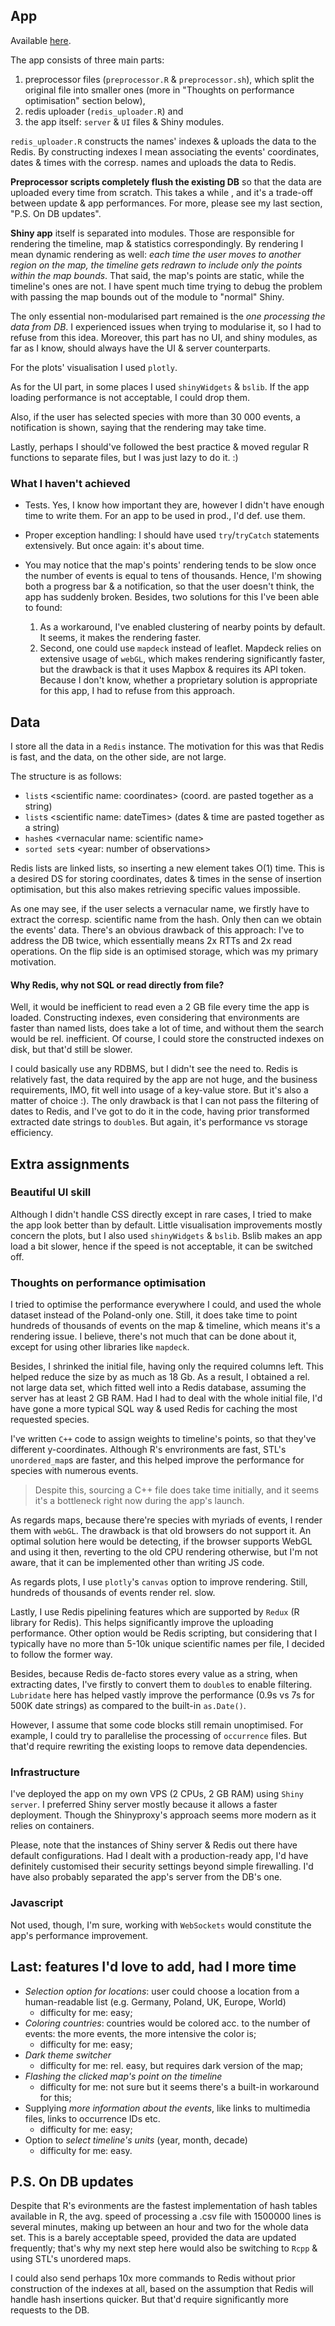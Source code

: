 ## App

Available [here](http://194.87.186.139:3838/sample-apps/eventObserver/).

The app consists of three main parts:
1. preprocessor files (`preprocessor.R` & `preprocessor.sh`), which split the original file into smaller ones (more in "Thoughts on performance optimisation" section below),
2. redis uploader (`redis_uploader.R`) and 
3. the app itself: `server` & `UI` files & Shiny modules. 

`redis_uploader.R` constructs the names' indexes & uploads the data to the Redis. By constructing indexes I mean associating the events' coordinates, dates & times with the corresp. names and uploads the data to Redis.  

**Preprocessor scripts completely flush the existing DB** so that the data are uploaded every time from scratch. This takes a while , and it's a trade-off between update & app performances. For more, please see my last section, "P.S. On DB updates".

**Shiny app** itself is separated into modules. Those are responsible for rendering the timeline, map & statistics correspondingly. By rendering I mean dynamic rendering as well: *each time the user moves to another region on the map, the timeline gets redrawn to include only the points within the map bounds*. That said, the map's points are static, while the timeline's ones are not. 
I have spent much time trying to debug the problem with passing the map bounds out of the module to "normal" Shiny. 

The only essential non-modularised part remained is the *one processing the data from DB*. I experienced issues when trying to modularise it, so I had to refuse from this idea. Moreover, this part has no UI, and shiny modules, as far as I know, should always have the UI & server counterparts. 

For the plots' visualisation I used `plotly`.

As for the UI part, in some places I used `shinyWidgets` & `bslib`. If the app loading performance is not acceptable, I could drop them. 

Also, if the user has selected species with more than 30 000 events, a notification is shown, saying that the rendering may take time.

Lastly, perhaps I should've followed the best practice & moved regular R functions to separate files, but I was just lazy to do it. :)

### What I haven't achieved
- Tests. Yes, I know how important they are, however I didn't have enough time to write them. For an app to be used in prod., I'd def. use them. 

- Proper exception handling: I should have used `try`/`tryCatch` statements extensively. But once again: it's about time. 

- You may notice that the map's points' rendering tends to be slow once the number of events is equal to tens of thousands. Hence, I'm showing both a progress bar & a notification, so that the user doesn't think, the app has suddenly broken. Besides, two solutions for this I've been able to found: 
	1. As a workaround, I've enabled clustering of nearby points by default. It seems, it makes the rendering faster.
	2. Second, one could use `mapdeck` instead of leaflet. Mapdeck relies on extensive usage of `webGL`, which makes rendering significantly faster, but the drawback is that it uses Mapbox & requires its API token. Because I don't know, whether a proprietary solution is appropriate for this app, I had to refuse from this approach.  

## Data
I store all the data in a `Redis` instance. The motivation for this was that Redis is fast, and the data, on the other side, are not large.  

The structure is as follows:
- `list`s \<scientific name: coordinates\> (coord. are pasted together as a string)
- `list`s \<scientific name: dateTimes\> (dates & time are pasted together as a string)
- `hash`es \<vernacular name: scientific name\>
- `sorted set`s \<year: number of observations\>

Redis lists are linked lists, so inserting a new element takes O(1) time. This is a desired DS for storing coordinates, dates & times in the sense of insertion optimisation, but this also makes retrieving specific values impossible. 

As one may see, if the user selects a vernacular name, we firstly have to extract the corresp. scientific name from the hash. Only then can we obtain the events' data. There's an obvious drawback of this approach: I've to address the DB twice, which essentially means 2x RTTs and 2x read operations. On the flip side is an optimised storage, which was my primary motivation. 

#### Why Redis, why not SQL or read directly from file?
Well, it would be inefficient to read even a 2 GB file every time the app is loaded. Constructing indexes, even considering that environments are faster than named lists, does take a lot of time, and without them the search would be rel. inefficient. Of course, I could store the constructed indexes on disk, but that'd still be slower. 

I could basically use any RDBMS, but I didn't see the need to. Redis is relatively fast, the data required by the app are not huge, and the business requirements, IMO, fit well into usage of a key-value store. But it's also a matter of choice :).
The only drawback is that I can not pass the filtering of dates to Redis, and I've got to do it in the code, having prior transformed extracted date strings to `double`s. But again, it's performance vs storage efficiency. 

## Extra assignments

### Beautiful UI skill
Although I didn't handle CSS directly except in rare cases, I tried to make the app look better than by default. Little visualisation improvements mostly concern the plots, but I also used `shinyWidgets` & `bslib`. Bslib makes an app load a bit slower, hence if the speed is not acceptable, it can be switched off.

### Thoughts on performance optimisation
I tried to optimise the performance everywhere I could, and used the whole dataset instead of the Poland-only one. Still, it does take time to point hundreds of thousands of events on the map & timeline, which means it's a rendering issue. I believe, there's not much that can be done about it, except for using other libraries like `mapdeck`.

Besides, I shrinked the initial file, having only the required columns left. This helped reduce the size by as much as 18 Gb. As a result, I obtained a rel. not large data set, which fitted well into a Redis database, assuming the server has at least 2 GB RAM. Had I had to deal with the whole initial file, I'd have gone a more typical SQL way & used Redis for caching the most requested species.

I've written `C++` code to assign weights to timeline's points, so that they've different y-coordinates. Although R's envrironments are fast, STL's `unordered_map`s are faster, and this helped improve the performance for species with numerous events. 
> Despite this, sourcing a C++ file does take time initially, and it seems it's a bottleneck right 
> now during the app's launch.

As regards maps, because there're species with myriads of events, I render them with `webGL`. The drawback is that old browsers do not support it. An optimal solution here would be detecting, if the browser supports WebGL and using it then, reverting to the old CPU rendering otherwise, but I'm not aware, that it can be implemented other than writing JS code.

As regards plots, I use `plotly`'s `canvas` option to improve rendering. Still, hundreds of thousands of events render rel. slow.

Lastly, I use Redis pipelining features which are supported by `Redux` (R library for Redis). This helps significantly improve the uploading performance. Other option would be Redis scripting, but considering that I typically have no more than 5-10k unique scientific names per file, I decided to follow the former way.  
 
Besides, because Redis de-facto stores every value as a string, when extracting dates, I've firstly to convert them to `double`s to enable filtering. `Lubridate` here has helped vastly improve the performance (0.9s vs 7s for 500K date strings) as compared to the built-in `as.Date()`. 

However, I assume that some code blocks still remain unoptimised. For example, I could try to parallelise the processing of `occurrence` files. But that'd require rewriting the existing loops to remove data dependencies.  

### Infrastructure 
I've deployed the app on my own VPS (2 CPUs, 2 GB RAM) using `Shiny server`. I preferred Shiny server mostly because it allows a faster deployment. Though the Shinyproxy's approach seems more modern as it relies on containers.

Please, note that the instances of Shiny server & Redis out there have default configurations. Had I dealt with a production-ready app, I'd have definitely customised their security settings beyond simple firewalling. I'd have also probably separated the app's server from the DB's one. 

### Javascript
Not used, though, I'm sure, working with `WebSockets` would constitute the app's performance improvement.

## Last: features I'd love to add, had I more time
- *Selection option for locations*: user could choose a location from a human-readable list (e.g. Germany, Poland, UK, Europe, World)
	- difficulty for me: easy;
- *Coloring countries*: countries would be colored acc. to the number of events: the more events, the more intensive the color is;
	- difficulty for me: easy;
- *Dark theme switcher*
	- difficulty for me: rel. easy, but requires dark version of the map;
- *Flashing the clicked map's point on the timeline* 
	- difficulty for me: not sure but it seems there's a built-in workaround for this;
- Supplying *more information about the events*, like links to multimedia files, links to occurrence IDs etc.
	- difficulty for me: easy;
- Option to *select timeline's units* (year, month, decade)
	- difficulty for me: easy.
	
## P.S. On DB updates

Despite that R's evironments are the fastest implementation of hash tables available in R, the avg. speed of processing a .csv file with 1500000 lines is several minutes, making up between an hour and two for the whole data set. This is a barely acceptable speed, provided the data are updated frequently; that's why my next step here would also be switching to `Rcpp` & using STL's unordered maps.

I could also send perhaps 10x more commands to Redis without prior construction of the indexes at all, based on the assumption that Redis will handle hash insertions quicker. But that'd require significantly more requests to the DB.
